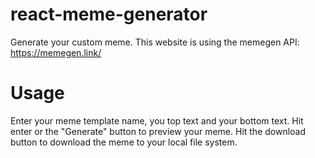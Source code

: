 # react-meme-generator

Generate your custom meme.
This website is using the memegen API: https://memegen.link/

# Usage

Enter your meme template name, you top text and your bottom text. Hit enter or the "Generate" button to preview your meme. Hit the download button to download the meme to your local file system.
